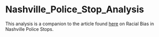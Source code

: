 # Nashville_Police_Stop_Analysis
This analysis is a companion to the article found [here](www.google.com) on Racial Bias in Nashville Police Stops.
